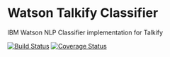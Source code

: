 # Watson Talkify Classifier
IBM Watson NLP Classifier implementation for Talkify

[![Build Status](https://travis-ci.org/manthanhd/talkify-watson-classifier.svg?branch=master)](https://travis-ci.org/manthanhd/talkify-watson-classifier) [![Coverage Status](https://coveralls.io/repos/github/manthanhd/talkify-watson-classifier/badge.svg?branch=master)](https://coveralls.io/github/manthanhd/talkify-watson-classifier?branch=master)

